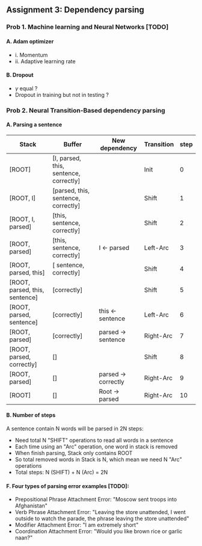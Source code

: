 ## Assignment 3: Dependency parsing


### Prob 1. Machine learning and Neural Networks [TODO]
#### A. Adam optimizer
- i. Momentum
- ii. Adaptive learning rate
#### B. Dropout
- $\gamma$ equal ?
- Dropout in training but not in testing ?

### Prob 2. Neural Transition-Based dependency parsing
#### A. Parsing a sentence

| Stack                                 | Buffer                                     | New dependency    | Transition |step|
|---------------------------------------|--------------------------------------------|-------------------|------------|----|
| [ROOT]                                |     [I, parsed, this, sentence, correctly] |                   | Init       |0   |
| [ROOT, I]                             |     [parsed, this, sentence, correctly]    |                   | Shift      |1   |
| [ROOT, I, parsed]                     |     [this, sentence, correctly]            |                   | Shift      |2   |
| [ROOT, parsed]                        |     [this, sentence, correctly]            | I <- parsed       | Left-Arc   |3   |
| [ROOT, parsed, this]                  |     [ sentence, correctly]                 |                   | Shift      |4   |
| [ROOT, parsed, this, sentence]        |               [correctly]                  |                   | Shift      |5   |
| [ROOT, parsed, sentence]              |               [correctly]                  |this <- sentence   | Left-Arc   |6   |
| [ROOT, parsed]                        |               [correctly]                  |parsed -> sentence | Right-Arc  |7   |
| [ROOT, parsed, correctly]             |               []                           |                   | Shift      |8   |
| [ROOT, parsed]                        |               []                           |parsed -> correctly| Right-Arc  |9   |
| [ROOT]                                |               []                           |Root -> parsed     | Right-Arc  |10  |

#### B. Number of steps

A sentence contain N words will be parsed in 2N steps:
 - Need total N "SHIFT" operations to read all words in a sentence
 - Each time using an "Arc" operation, one word in stack is removed
 - When finish parsing, Stack only contains ROOT
 - So total removed words in Stack is N, which mean we need N "Arc" operations
 - Total steps: N (SHIFT) + N (Arc) = 2N

#### F. Four types of parsing error examples [TODO]:

- Prepositional Phrase Attachment Error: "Moscow sent troops into Afghanistan"
- Verb Phrase Attachment Error: "Leaving the store unattended, I went
outside to watch the parade, the phrase leaving the store unattended"
- Modifier Attachment Error: "I am extremely short"
- Coordination Attachment Error: "Would you like brown rice or garlic naan?"